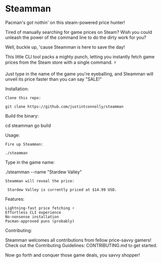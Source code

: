 # Steamman ️

Pacman's got nothin' on this steam-powered price hunter!

Tired of manually searching for game prices on Steam?  Wish you could unleash the power of the command line to do the dirty work for you?

Well, buckle up, 'cause Steamman is here to save the day!

This little CLI tool packs a mighty punch, letting you instantly fetch game prices from the Steam store with a single command. ⚡️

Just type in the name of the game you're eyeballing, and Steamman will unveil its price faster than you can say "SALE!"

Installation:

    Clone this repo:

    git clone https://github.com/justintconnolly/steamman

Build the binary:

cd steamman
go build

Usage:

    Fire up Steamman:

    ./steamman

Type in the game name:

./steamman --name "Stardew Valley"

    Steamman will reveal the price:

     Stardew Valley is currently priced at $14.99 USD. 

Features:

    Lightning-fast price fetching ⚡️
    Effortless CLI experience
    No-nonsense installation
    Pacman-approved puns (probably)

Contributing:

Steamman welcomes all contributions from fellow price-savvy gamers! Check out the Contributing Guidelines: CONTRIBUTING.md to get started.

Now go forth and conquer those game deals, you savvy shopper!
